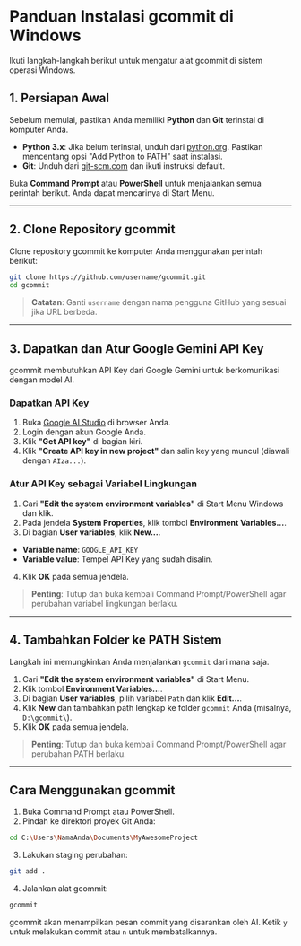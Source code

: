 
# Panduan Instalasi gcommit di Windows

Ikuti langkah-langkah berikut untuk mengatur alat gcommit di sistem operasi Windows.

## 1. Persiapan Awal

Sebelum memulai, pastikan Anda memiliki **Python** dan **Git** terinstal di komputer Anda.

- **Python 3.x**: Jika belum terinstal, unduh dari [python.org](https://www.python.org). Pastikan mencentang opsi "Add Python to PATH" saat instalasi.
- **Git**: Unduh dari [git-scm.com](https://git-scm.com/download/win) dan ikuti instruksi default.

Buka **Command Prompt** atau **PowerShell** untuk menjalankan semua perintah berikut. Anda dapat mencarinya di Start Menu.

---

## 2. Clone Repository gcommit

Clone repository gcommit ke komputer Anda menggunakan perintah berikut:

```bash
git clone https://github.com/username/gcommit.git
cd gcommit
```

> **Catatan**: Ganti `username` dengan nama pengguna GitHub yang sesuai jika URL berbeda.


---

## 3. Dapatkan dan Atur Google Gemini API Key

gcommit membutuhkan API Key dari Google Gemini untuk berkomunikasi dengan model AI.

### Dapatkan API Key
1. Buka [Google AI Studio](https://ai.google.com/studio) di browser Anda.
2. Login dengan akun Google Anda.
3. Klik **"Get API key"** di bagian kiri.
4. Klik **"Create API key in new project"** dan salin key yang muncul (diawali dengan `AIza...`).

### Atur API Key sebagai Variabel Lingkungan
1. Cari **"Edit the system environment variables"** di Start Menu Windows dan klik.
2. Pada jendela **System Properties**, klik tombol **Environment Variables...**.
3. Di bagian **User variables**, klik **New...**.
  - **Variable name**: `GOOGLE_API_KEY`
  - **Variable value**: Tempel API Key yang sudah disalin.
4. Klik **OK** pada semua jendela.

> **Penting**: Tutup dan buka kembali Command Prompt/PowerShell agar perubahan variabel lingkungan berlaku.

---

## 4. Tambahkan Folder ke PATH Sistem

Langkah ini memungkinkan Anda menjalankan `gcommit` dari mana saja.

1. Cari **"Edit the system environment variables"** di Start Menu.
2. Klik tombol **Environment Variables...**.
3. Di bagian **User variables**, pilih variabel `Path` dan klik **Edit...**.
4. Klik **New** dan tambahkan path lengkap ke folder `gcommit` Anda (misalnya, `D:\gcommit\`).
5. Klik **OK** pada semua jendela.

> **Penting**: Tutup dan buka kembali Command Prompt/PowerShell agar perubahan PATH berlaku.

---

## Cara Menggunakan gcommit

1. Buka Command Prompt atau PowerShell.
2. Pindah ke direktori proyek Git Anda:
  ```bash
  cd C:\Users\NamaAnda\Documents\MyAwesomeProject
  ```
3. Lakukan staging perubahan:
  ```bash
  git add .
  ```
4. Jalankan alat gcommit:
  ```bash
  gcommit
  ```

gcommit akan menampilkan pesan commit yang disarankan oleh AI. Ketik `y` untuk melakukan commit atau `n` untuk membatalkannya.
